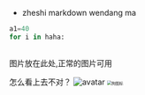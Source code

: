 - zheshi markdown wendang ma 

```python
a1=40
for i in haha:
    
```

图片放在此处,正常的图片可用

怎么看上去不对？
![avatar](/home/chenke/Pictures/cl.jpg)
<img src="/home/chenke/Pictures/狗图标.jpeg" alt="狗图标" style="zoom:50%;" />



